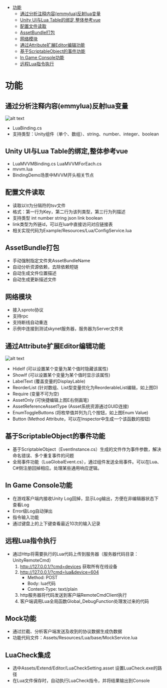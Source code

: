 - [功能](#功能)
  - [通过分析注释内容(emmylua)反射lua变量](#通过分析注释内容emmylua反射lua变量)
  - [Unity UI与Lua Table的绑定,整体参考vue](#unity-ui与lua-table的绑定整体参考vue)
  - [配置文件读取](#配置文件读取)
  - [AssetBundle打包](#assetbundle打包)
  - [网络模块](#网络模块)
  - [通过Attribute扩展Editor编辑功能](#通过attribute扩展editor编辑功能)
  - [基于ScriptableObject的事件功能](#基于scriptableobject的事件功能)
  - [In Game Console功能](#in-game-console功能)
  - [远程Lua指令执行](#远程lua指令执行)

# 功能

## 通过分析注释内容(emmylua)反射lua变量

![alt text](https://github.com/yuyang158/Unity-Extend/raw/master/ReadMeImage/LuaBinding.png "")
* LuaBinding.cs
* 支持类型：Unity组件（单个、数组）、string、number、integer、boolean

## Unity UI与Lua Table的绑定,整体参考vue

* LuaMVVMBinding.cs LuaMVVMForEach.cs
* mvvm.lua
* BindingDemo场景中MVVM开头相关节点

## 配置文件读取

* 读取以\t为分隔符的tsv文件
* 格式：第一行为Key，第二行为该列类型，第三行为列描述
* 支持类型 int number string json link boolean
* link类型为外链id，可以在lua中直接访问对应链接表
* 相关实现代码为Example/Resources/Lua/ConfigService.lua

## AssetBundle打包

* 手动强制指定文件夹AssetBundleName
* 自动分析资源依赖，去除依赖短链
* 自动生成文件位置描述
* 自动生成更新描述文件

## 网络模块

* 接入sproto协议
* 支持rpc
* 支持断线自动重连
* 示例中连接到测试skynet服务器，服务器为Server文件夹

## 通过Attribute扩展Editor编辑功能

![alt text](https://github.com/yuyang158/Unity-Extend/raw/master/ReadMeImage/AttributeExample.png "示例图片，详情参考AttributeExmple.cs")
* HideIf (可以设置某个变量为某个值时隐藏该属性)
* ShowIf (可以设置某个变量为某个值时显示该属性)
* LabelText (覆盖变量的DisplayLable)
* ReorderList (针对数组、List型变量优化为ReorderableList编辑，如上图D)
* Require (变量不可为空)
* AssetOnly (可快捷编辑上图E右侧画笔)
* AssetReferenceAssetType (Asset系统资源通过GUID连接)
* EnumToggleButtons (将枚举值并列为几个按钮，如上图Enum Value)
* Button (Method Attribute，可以在Inspector中生成一个该函数的按钮)

## 基于ScriptableObject的事件功能

* 基于ScriptableObject（EventInstance.cs）生成的文件作为事件参数，解决命名错误、多个重复事件的问题
* 全局事件功能（LuaGlobalEvent.cs），通过组件发送全局事件。可以在Lua、C#侧注册回掉相应。处理某些通用响应逻辑。

## In Game Console功能

* 在游戏客户端内接收Unity Log回掉，显示Log输出，方便在非编辑器状态下查看Log
* Error级Log自动弹出
* 指令输入功能
* 通过键盘上的上下键查看最近10次的输入记录
  
## 远程Lua指令执行

* 通过Http将需要执行的Lua代码上传到服务器（服务器代码目录：UnityRemoteCmd）
  1. http://127.0.0.1/?cmd=devices 获取所有在线设备
  2. http://127.0.0.1/?cmd=lua&device=604
       * Method: POST
       * Body: lua代码
       * Content-Type: text/plain
  3. http服务器将代码发送到客户端RemoteCmdClient执行
  4. 客户端调用Lua全局函数Global_DebugFunction处理发过来的代码

## Mock功能
* 通过拦截、分析客户端发送及收到的协议数据生成伪数据
* 功能代码文件：Assets/Resources/Lua/base/MockService.lua

## LuaCheck集成
* 选中Assets/Extend/Editor/LuaCheckSetting.asset 设置LuaCheck.exe的路径
* 在Lua文件保存时，自动执行LuaCheck指令，并将结果输出到Console